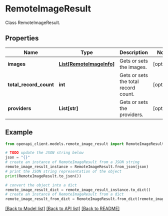 # RemoteImageResult

Class RemoteImageResult.

## Properties

Name | Type | Description | Notes
------------ | ------------- | ------------- | -------------
**images** | [**List[RemoteImageInfo]**](RemoteImageInfo.md) | Gets or sets the images. | [optional] 
**total_record_count** | **int** | Gets or sets the total record count. | [optional] 
**providers** | **List[str]** | Gets or sets the providers. | [optional] 

## Example

```python
from openapi_client.models.remote_image_result import RemoteImageResult

# TODO update the JSON string below
json = "{}"
# create an instance of RemoteImageResult from a JSON string
remote_image_result_instance = RemoteImageResult.from_json(json)
# print the JSON string representation of the object
print(RemoteImageResult.to_json())

# convert the object into a dict
remote_image_result_dict = remote_image_result_instance.to_dict()
# create an instance of RemoteImageResult from a dict
remote_image_result_from_dict = RemoteImageResult.from_dict(remote_image_result_dict)
```
[[Back to Model list]](../README.md#documentation-for-models) [[Back to API list]](../README.md#documentation-for-api-endpoints) [[Back to README]](../README.md)


